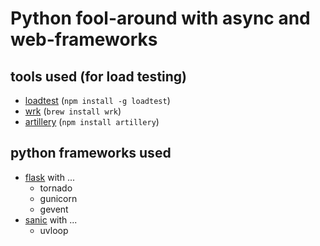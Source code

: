 # Python fool-around with async and web-frameworks


## tools used (for load testing)

* [loadtest](https://www.npmjs.com/package/loadtest) (`npm install -g loadtest`)
* [wrk](https://github.com/wg/wrk) (`brew install wrk`)
* [artillery](https://artillery.io/) (`npm install artillery`)


## python frameworks used

* [flask](http://flask.pocoo.org) with ...
  * tornado
  * gunicorn
  * gevent
* [sanic](https://github.com/channelcat/sanic) with ...
  * uvloop
